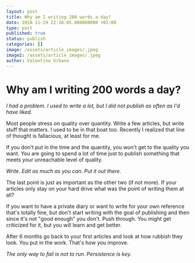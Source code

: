 ```yaml
---
layout: post
title: Why am I writing 200 words a day?
date: 2018-11-29 22:28:05.000000000 +01:00
type: post
published: true
status: publish
categories: []
image: /assets/article_images/.jpeg
image2: /assets/article_images/.jpeg
author: Valentino Urbano
---
```


# Why am I writing 200 words a day?

_I had a problem. I used to write a lot, but I did not publish as often as I'd have liked._

Most people stress on quality over quantity. Write a few articles, but write stuff that matters. I used to be in that boat too. Recently I realized that line of thought is fallacious, at least for me.

If you don't put in the time and the quantity, you won't get to the quality you want. You are going to spend a lot of time just to publish something that meets your unreachable level of quality.

_Write. Edit as much as you can. Put it out there._

The last point is just as important as the other two (if not more). If your articles only stay on your hard drive what was the point of writing them at all?

If you want to have a private diary or want to write for your own reference that's totally fine, but don't start writing with the goal of publishing and then since it's not "good enough" you don't. Push through. You might get criticized for it, but you will learn and get better.

After 6 months go back to your first articles and look at how rubbish they look. You put in the work. That's how you improve.

_The only way to fail is not to run. Persistence is key._
